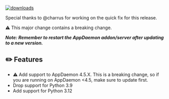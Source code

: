 [![downloads](https://img.shields.io/github/downloads/xaviml/controllerx/VERSION_TAG/total?style=for-the-badge)](http://github.com/xaviml/controllerx/releases/VERSION_TAG)

Special thanks to @charrus for working on the quick fix for this release.

:warning: This major change contains a breaking change.

<!--_This minor change does not contain any breaking changes._-->

**_Note: Remember to restart the AppDaemon addon/server after updating to a new version._**

## :pencil2: Features

- :warning: Add support to AppDaemon 4.5.X. This is a breaking change, so if you are running on AppDaemon <4.5, make sure to update first.
- Drop support for Python 3.9
- Add support for Python 3.12

<!--
## :video_game: New devices

- [XYZ](https://BASE_URL/controllerx/controllers/XYZ) - add device with Z2M support. [ #123 ]
-->

<!--
## :hammer: Fixes
-->

<!--
## :scroll: Docs
-->

<!--
## :clock2: Performance
-->

<!--
## :wrench: Refactor
-->
